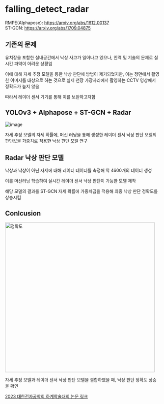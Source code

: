 # falling_detect_radar

RMPE(Alphapose): https://arxiv.org/abs/1612.00137<br>
ST-GCN: https://arxiv.org/abs/1709.04875


## 기존의 문제
유치장을 포함한 실내공간에서 낙상 사고가 일어나고 있으나, 인력 및 기술의 문제로 실시간 파악이 어려운 상황임

이에 대해 자세 추정 모델을 통한 낙상 판단에 방법이 제기되었지만, 이는 정면에서 촬영한 이미지를 대상으로 하는 것으로
실제 천장 가장자리에서 촬영하는 CCTV 영상에서 정확도가 높지 않음

따라서 레이더 센서 기기를 통해 이를 보완하고자함 


## YOLOv3 + Alphapose + ST-GCN + Radar
![image](https://github.com/KYUJEONG98/falling_detect_radar/assets/87844641/91e933bb-cc25-4155-9b52-a604ca360dc4)


자세 추정 모델의 자세 확률에, 머신 러닝을 통해 생성한 레이더 센서 낙상 판단 모델의 판단값을 
가중치로 적용한 낙상 판단 모델 연구



## Radar 낙상 판단 모델 
낙상과 낙상이 아닌 자세에 대해 레이더 데이터를 측정해 약 4600개의 데이터 생성

이를 머신러닝 학습하여 실시간 레이더 센서 낙상 판단이 가능한 모델 제작

해당 모델의 결과를 ST-GCN 자세 확률에 가중치곱을 적용해 최종 낙상 판단 정확도를 상승시킴 





## Conlcusion
<img width="487" alt="정확도" src="https://github.com/KYUJEONG98/falling_detect_radar/assets/101076275/8cc1a500-19ca-48d6-97e3-86ec2fa3dcec">


자세 추정 모델과 레이더 센서 낙상 판단 모델을 결합하였을 때, 
낙상 판단 정확도 상승을 확인 

[2023 대한전자공학회 하계학술대회 논문 링크](https://www.dbpia.co.kr/journal/articleDetail?nodeId=NODE11522430&nodeId=NODE11522430&mobileYN=N&medaTypeCode=185005&isPDFSizeAllowed=true&locale=ko&foreignIpYn=N&articleTitle=CCTV+%EC%99%80+%EB%A0%88%EC%9D%B4%EB%8D%94+%EC%84%BC%EC%84%9C%EB%A5%BC+%ED%99%9C%EC%9A%A9%ED%95%9C+%EC%8B%A4%EB%82%B4%EC%97%90%EC%84%9C%EC%9D%98+%EB%82%99%EC%83%81+%EC%82%AC%EA%B3%A0+%EA%B0%90%EC%A7%80+%EB%B0%A9%EB%B2%95&articleTitleEn=A+Method+of+Fall+Accidents+Detection+Using+CCTV+and+Radar+Sensor+in+the+Room&voisId=VOIS00727004&voisName=2023%EB%85%84%EB%8F%84+%EB%8C%80%ED%95%9C%EC%A0%84%EC%9E%90%EA%B3%B5%ED%95%99%ED%9A%8C+%ED%95%98%EA%B3%84%ED%95%99%EC%88%A0%EB%8C%80%ED%9A%8C+%EB%85%BC%EB%AC%B8%EC%A7%91&voisCnt=856&language=ko_KR&hasTopBanner=true) 
